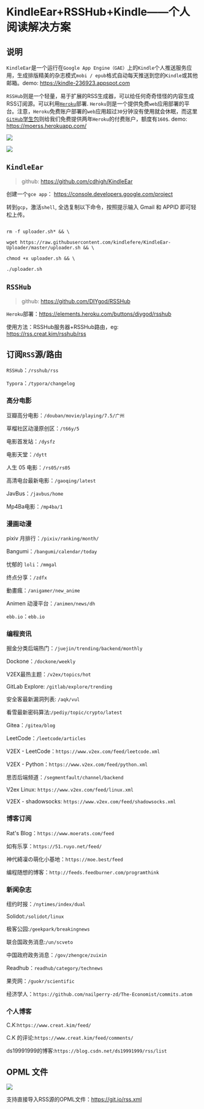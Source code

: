 # KindleEar+RSSHub+Kindle——个人阅读解决方案

## 说明
`KindleEar`是一个运行在`Google App Engine（GAE）`上的`Kindle`个人推送服务应用，生成排版精美的杂志模式`mobi / epub`格式自动每天推送到您的`Kindle`或其他邮箱。demo: https://kindle-236923.appspot.com

`RSSHub`则是一个轻量，易于扩展的RSS生成器，可以给任何奇奇怪怪的内容生成RSS订阅源。可以利用[`Heroku`](https://www.heroku.com/)部署. `Heroku`则是一个提供免费`web`应用部署的平台。注意，`Heroku`免费账户部署的`web`应用超过`30`分钟没有使用就会休眠，而这里[`GitHub`学生包](https://education.github.com/pack)则给我们免费提供两年`Heroku`的付费账户，额度有`160$`. demo: https://moerss.herokuapp.com/

![](https://i.loli.net/2019/04/08/5cab03ffed6c3.png)

![](https://i.loli.net/2019/04/08/5cab05b318e41.png)

## `KindleEar` 
> github: https://github.com/cdhigh/KindleEar

创建一个`gce app`： https://console.developers.google.com/project
转到`gcp`，激活`shell`, 全选复制以下命令，按照提示输入 Gmail 和 APPID 即可轻松上传。
```
rm -f uploader.sh* && \
wget https://raw.githubusercontent.com/kindlefere/KindleEar-Uploader/master/uploader.sh && \
chmod +x uploader.sh && \
./uploader.sh
```

## `RSSHub`
> github: https://github.com/DIYgod/RSSHub

`Heroku`部署：https://elements.heroku.com/buttons/diygod/rsshub
使用方法：RSSHub服务器+RSSHub路由，eg: https://rss.creat.kim/rsshub/rss

## 订阅`RSS`源/路由

`RSSHub`：`/rsshub/rss`
`Typora`：`/typora/changelog`

### 高分电影

豆瓣高分电影：`/douban/movie/playing/7.5/广州`
草榴社区动漫原创区：`/t66y/5`
电影首发站：`/dysfz`
电影天堂：`/dytt`
人生 05 电影：`/rs05/rs05`
高清电台最新电影：`/gaoqing/latest`
JavBus：`/javbus/home`
Mp4Ba电影：`/mp4ba/1`

### 漫画动漫
pixiv 月排行：`/pixiv/ranking/month/`
Bangumi：`/bangumi/calendar/today`
忧郁的 `loli`：`/mmgal`
终点分享：`/zdfx`
動畫瘋：`/anigamer/new_anime`
Animen 动漫平台：`/animen/news/dh`
`ebb.io`：`ebb.io`


### 编程资讯
掘金分类后端热门：`/juejin/trending/backend/monthly`
Dockone：`/dockone/weekly`
V2EX最热主题：`/v2ex/topics/hot`
GitLab Explore: `/gitlab/explore/trending`
安全客最新漏洞列表: `/aqk/vul`
看雪最新密码算法:`/pediy/topic/crypto/latest`
Gitea：`/gitea/blog`
LeetCode：`/leetcode/articles`
V2EX - LeetCode：`https://www.v2ex.com/feed/leetcode.xml`
V2EX - Python：`https://www.v2ex.com/feed/python.xml`
思否后端频道：`/segmentfault/channel/backend`
V2ex Linux: `https://www.v2ex.com/feed/linux.xml`
V2EX - shadowsocks: `https://www.v2ex.com/feed/shadowsocks.xml`

### 博客订阅
Rat's Blog：`https://www.moerats.com/feed`
如有乐享：`https://51.ruyo.net/feed/`
神代綺凜の萌化小基地：`https://moe.best/feed`
编程随想的博客：`http://feeds.feedburner.com/programthink`

### 新闻杂志
纽约时报：`/nytimes/index/dual`
Solidot:`/solidot/linux`
极客公园:`/geekpark/breakingnews`
联合国政务消息:`/un/scveto`
中国政府政务消息：`/gov/zhengce/zuixin`
Readhub：`readhub/category/technews`
果壳网：`/guokr/scientific`
经济学人：`https://github.com/nailperry-zd/The-Economist/commits.atom`

### 个人博客
C.K:`https://www.creat.kim/feed/`
C.K 的评论:`https://www.creat.kim/feed/comments/`
ds19991999的博客:`https://blog.csdn.net/ds19991999/rss/list`

## OPML 文件
![](https://i.loli.net/2019/04/08/5cab1250d155b.png)
支持直接导入RSS源的OPML文件：https://git.io/rss.xml